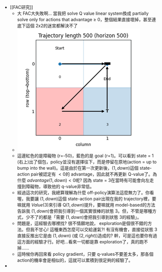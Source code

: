 - [[FAC研究]]
	- 大 FAC大失敗啊... 當我把 solve Q value linear system換成 partially solve only for actions that advantage $\geq$ 0，整個結果直接壞掉，甚至連底下這個 2x2的迷宮都解決不了
	- ![Figure_1.png](../assets/Figure_1_1756342216350_0.png)
	- 這邊紅色的是障礙物 (r=-50)，藍色的是 goal (r=1)。可以看到 state = 1 (右上)出了個包，policy並沒有選擇往下，而是停留在原地(action = up to bump into the wall)。這是由於在第一次更新後，$(1, down)$這個 state-action pair被認定有 $< 0$的 advantage，因此就不再更新 Q-value了。為什麼 $advantage(1, down) < 0$呢? 因為 state = 3在當時有可能會向左走撞到障礙物，導致他的 q-value非常低。
	- 經過這次的研究，我總算理解為什麼 off-policy演算法這麼無力了。你看喔，我要讓 $(1, down)$這個 state-action pair出現在我的 trajectory裡，要嘛就用 $Value(3)$來引導 Q$(1, down)$提升，要嘛就用 model-based的方法告訴我 $(1, down)$會把我引導到一個其實很棒的狀態 $3$。但，不管是哪種方式，少不了的都是「需要 $(1, down)$會把我引導到狀態 $3$的經驗」。
	- 問題是，這經驗去哪裡找? 很不情願地說， exploration是個很不錯的方法。但我不甘心! 這種東西怎麼可以交給運氣?! 有沒有機會，直接從狀態 $3$直接反推出它是由 $(1, down)$ (或 $(2, right)$)造成的? 幹，可是這也要你有過這方面的經驗才行。好吧...看來一切都是靠 exploration了，真的跑不掉......
	- 這時候你再回來看 policy gradient，只要 q-values不要差太多，那各個 action的機率會是相似的，這就可以累積到很足夠的經驗了。
-